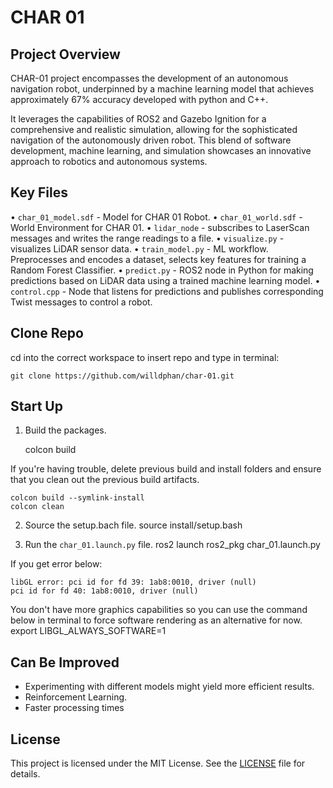 # CHAR 01

## Project Overview

CHAR-01 project encompasses the development of an autonomous navigation robot, underpinned by a machine learning model that achieves approximately 67% accuracy developed with python and C++.

It leverages the capabilities of ROS2 and Gazebo Ignition for a comprehensive and realistic simulation, allowing for the sophisticated navigation of the autonomously driven robot. This blend of software development, machine learning, and simulation showcases an innovative approach to robotics and autonomous systems.

## Key Files

• `char_01_model.sdf` - Model for CHAR 01 Robot.
• `char_01_world.sdf` - World Environment for CHAR 01.
• `lidar_node` - subscribes to LaserScan messages and writes the range readings to a file.
• `visualize.py` - visualizes LiDAR sensor data.
• `train_model.py` - ML workflow. Preprocesses and encodes a dataset, selects key features for training a Random Forest Classifier.
• `predict.py` - ROS2 node in Python for making predictions based on LiDAR data using a trained machine learning model.
• `control.cpp` - Node that listens for predictions and publishes corresponding Twist messages to control a robot.

## Clone Repo

cd into the correct workspace to insert repo and type in terminal:

    git clone https://github.com/willdphan/char-01.git

## Start Up

1. Build the packages.

    colcon build

If you're having trouble, delete previous build and install folders and ensure that you clean out the previous build artifacts. 

    colcon build --symlink-install
    colcon clean

2. Source the setup.bach file.
    source install/setup.bash

3. Run the `char_01.launch.py` file.
    ros2 launch ros2_pkg char_01.launch.py

If you get error below:

    libGL error: pci id for fd 39: 1ab8:0010, driver (null)
    pci id for fd 40: 1ab8:0010, driver (null)

You don't have more graphics capabilities so you can use the command below in terminal to force software rendering as an alternative for now.
    export LIBGL_ALWAYS_SOFTWARE=1

## Can Be Improved

- Experimenting with different models might yield more efficient results.
- Reinforcement Learning.
- Faster processing times

## License

This project is licensed under the MIT License. See the [LICENSE](LICENSE) file for details.
